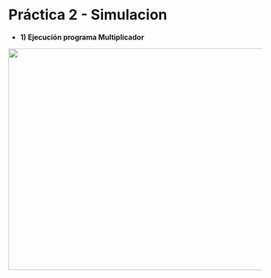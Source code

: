 # Práctica 2 - Simulacion

- **1) Ejecución programa Multiplicador** 
<p align="center">
  <img src="https://github.com/EdisonAltamirano/Advanced-Digital-Systems-Laboratory/blob/master/Practica_2_simulacion/docs/multiplicador.png" width="600" height="440" align="center"/>




